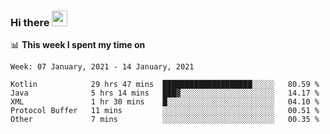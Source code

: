 ### Hi there <a href="https://www.gautamkrishnar.com/"><img src="https://media.giphy.com/media/hvRJCLFzcasrR4ia7z/giphy.gif" width="25px"></a>

📊 **This week I spent my time on**

<!--START_SECTION:waka-->
```text
Week: 07 January, 2021 - 14 January, 2021

Kotlin            29 hrs 47 mins  ████████████████████░░░░░   80.59 % 
Java              5 hrs 14 mins   ███▓░░░░░░░░░░░░░░░░░░░░░   14.17 % 
XML               1 hr 30 mins    █░░░░░░░░░░░░░░░░░░░░░░░░   04.10 % 
Protocol Buffer   11 mins         ░░░░░░░░░░░░░░░░░░░░░░░░░   00.51 % 
Other             7 mins          ░░░░░░░░░░░░░░░░░░░░░░░░░   00.35 % 
```
<!--END_SECTION:waka-->
